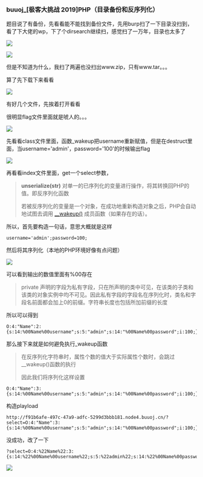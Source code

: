### buuoj_[极客大挑战 2019]PHP（目录备份和反序列化）

题目说了有备份，先看看能不能找到备份文件，先用burp扫了一下目录没扫到，看了下大佬的wp，下了个dirsearch继续扫，感觉扫了一万年，目录也太多了

![](https://pic.imgdb.cn/item/6103f22e5132923bf8afd007.jpg)

![](https://pic.imgdb.cn/item/6103f2475132923bf8b023c5.jpg)

但是不知道为什么，我扫了两遍也没扫出www.zip，只有www.tar。。。

算了先下载下来看看

![](https://pic.imgdb.cn/item/6103f8095132923bf8c2b8e8.jpg)

有好几个文件，先挨着打开看看

很明显flag文件里面就是唬人的。。。

![](https://pic.imgdb.cn/item/6103f87a5132923bf8c4480d.jpg)

先看看class文件里面，函数_wakeup把username重新赋值，但是在destruct里面，当username='admin'，password='100'的时候输出flag

![](https://pic.imgdb.cn/item/6103f8fc5132923bf8c60fef.jpg)

再看看index文件里面，get一个select参数，

> **unserialize(str)** 对单一的已序列化的变量进行操作，将其转换回PHP的值。即反序列化函数
>
> 若被反序列化的变量是一个对象，在成功地重新构造对象之后，PHP会自动地试图去调用 [__wakeup()](https://www.php.net/manual/zh/language.oop5.magic.php#object.wakeup)     成员函数（如果存在的话）。          

所以，首先要构造一句话，意思大概就是这样

```
username='admin';password=100;
```

然后将其序列化（本地的PHP环境好像有点问题）

![](https://pic.imgdb.cn/item/6103fab65132923bf8cc3d58.jpg)

可以看到输出的数值里面有%00存在

> private 声明的字段为私有字段，只在所声明的类中可见，在该类的子类和该类的对象实例中均不可见。因此私有字段的字段名在序列化时，类名和字段名前面都会加上0的前缀。字符串长度也包括所加前缀的长度

所以可以得到

```
O:4:"Name":2:{s:14:%00Name%00username";s:5:"admin";s:14:"%00Name%00password";i:100;}
```

那么接下来就是如何避免执行_wakeup函数

> 在反序列化字符串时，属性个数的值大于实际属性个数时，会跳过 __wakeup()函数的执行
>
> 因此我们将序列化这样设置

```
O:4:"Name":3:{s:14:%00Name%00username";s:5:"admin";s:14:"%00Name%00password";i:100;}
```

构造playload

```
http://f91b6afe-497c-47a9-adfc-5299d3bbb181.node4.buuoj.cn/?select=O:4:"Name":3:{s:14:%00Name%00username";s:5:"admin";s:14:"%00Name%00password";i:100;}
```

没成功，改了一下

```
?select=O:4:%22Name%22:3:{s:14:%22%00Name%00username%22;s:5:%22admin%22;s:14:%22%00Name%00password%22;i:100;}
```

![](https://pic.imgdb.cn/item/6103fcc95132923bf8d38e58.jpg)

